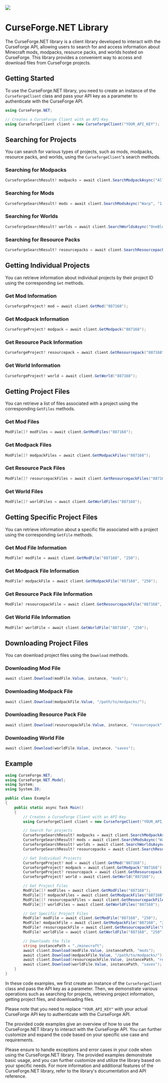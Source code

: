 ![](/Icons/CurseForge.jpg)
# CurseForge.NET Library

The CurseForge.NET library is a client library developed to interact with the CurseForge API, allowing users to search for and access information about Minecraft mods, modpacks, resource packs, and worlds hosted on CurseForge. This library provides a convenient way to access and download files from CurseForge projects.

## Getting Started

To use the CurseForge.NET library, you need to create an instance of the `CurseforgeClient` class and pass your API key as a parameter to authenticate with the CurseForge API.

```csharp
using CurseForge.NET;

// Creates a CurseForge Client with an API-Key
using CurseforgeClient client = new CurseforgeClient("YOUR_API_KEY");
```

## Searching for Projects

You can search for various types of projects, such as mods, modpacks, resource packs, and worlds, using the `CurseforgeClient`'s search methods.

### Searching for Modpacks

```csharp
CurseforgeSearchResult? modpacks = await client.SearchModpackAsync("All the Mods 6", "1.16.5", Chase.Minecraft.ModLoaders.Forge);
```

### Searching for Mods

```csharp
CurseforgeSearchResult? mods = await client.SearchModsAsync("Warp", "1.19.4", Chase.Minecraft.ModLoaders.Fabric);
```

### Searching for Worlds

```csharp
CurseforgeSearchResult? worlds = await client.SearchWorldsAsync("OneBlock ", "1.19.4");
```

### Searching for Resource Packs

```csharp
CurseforgeSearchResult? resourcepacks = await client.SearchResourcepacksAsync("Faithful", "1.19.4");
```

## Getting Individual Projects

You can retrieve information about individual projects by their project ID using the corresponding `Get` methods.

### Get Mod Information

```csharp
CurseforgeProject? mod = await client.GetMod("887168");
```

### Get Modpack Information

```csharp
CurseforgeProject? modpack = await client.GetModpack("887168");
```

### Get Resource Pack Information

```csharp
CurseforgeProject? resourcepack = await client.GetResourcepack("887168");
```

### Get World Information

```csharp
CurseforgeProject? world = await client.GetWorld("887168");
```

## Getting Project Files

You can retrieve a list of files associated with a project using the corresponding `GetFiles` methods.

### Get Mod Files

```csharp
ModFile[]? modFiles = await client.GetModFiles("887168");
```

### Get Modpack Files

```csharp
ModFile[]? modpackFiles = await client.GetModpackFiles("887168");
```

### Get Resource Pack Files

```csharp
ModFile[]? resourcepackFiles = await client.GetResourcepackFiles("887168");
```

### Get World Files

```csharp
ModFile[]? worldFiles = await client.GetWorldFiles("887168");
```

## Getting Specific Project Files

You can retrieve information about a specific file associated with a project using the corresponding `GetFile` methods.

### Get Mod File Information

```csharp
ModFile? modFile = await client.GetModFile("887168", "250");
```

### Get Modpack File Information

```csharp
ModFile? modpackFile = await client.GetModpackFile("887168", "250");
```

### Get Resource Pack File Information

```csharp
ModFile? resourcepackFile = await client.GetResourcepackFile("887168", "250");
```

### Get World File Information

```csharp
ModFile? worldFile = await client.GetWorldFile("887168", "250");
```

## Downloading Project Files

You can download project files using the `Download` methods.

### Downloading Mod File

```csharp
await client.Download(modFile.Value, instance, "mods");
```

### Downloading Modpack File

```csharp
await client.Download(modpackFile.Value, "/path/to/modpacks/");
```

### Downloading Resource Pack File

```csharp
await client.Download(resourcepackFile.Value, instance, "resourcepack");
```

### Downloading World File

```csharp
await client.Download(worldFile.Value, instance, "saves");
```

## Example
```csharp
using CurseForge.NET;
using CurseForge.NET.Model;
using System;
using System.IO;

public class Example
{
    public static async Task Main()
    {
        // Creates a CurseForge Client with an API-Key
        using CurseforgeClient client = new CurseforgeClient("YOUR_API_KEY");

        // Search for projects
        CurseforgeSearchResult? modpacks = await client.SearchModpackAsync("All the Mods 6", "1.16.5", Chase.Minecraft.ModLoaders.Forge);
        CurseforgeSearchResult? mods = await client.SearchModsAsync("Warp", "1.19.4", Chase.Minecraft.ModLoaders.Fabric);
        CurseforgeSearchResult? worlds = await client.SearchWorldsAsync("OneBlock", "1.19.4");
        CurseforgeSearchResult? resourcepacks = await client.SearchResourcepacksAsync("Faithful", "1.19.4");

        // Get Individual Projects
        CurseforgeProject? mod = await client.GetMod("887168");
        CurseforgeProject? modpack = await client.GetModpack("887168");
        CurseforgeProject? resourcepack = await client.GetResourcepack("887168");
        CurseforgeProject? world = await client.GetWorld("887168");

        // Get Project Files
        ModFile[]? modFiles = await client.GetModFiles("887168");
        ModFile[]? modpackFiles = await client.GetModpackFiles("887168");
        ModFile[]? resourcepackFiles = await client.GetResourcepackFiles("887168");
        ModFile[]? worldFiles = await client.GetWorldFiles("887168");

        // Get Specific Project Files
        ModFile? modFile = await client.GetModFile("887168", "250");
        ModFile? modpackFile = await client.GetModpackFile("887168", "250");
        ModFile? resourcepackFile = await client.GetResourcepackFile("887168", "250");
        ModFile? worldFile = await client.GetWorldFile("887168", "250");

        // Downloads the file
        string instancePath = "./minecraft";
        await client.Download(modFile.Value, instancePath, "mods");
        await client.Download(modpackFile.Value, "/path/to/modpacks/");
        await client.Download(resourcepackFile.Value, instancePath, "resourcepack");
        await client.Download(worldFile.Value, instancePath, "saves");
    }
}
```

In these code examples, we first create an instance of the `CurseforgeClient` class and pass the API key as a parameter. Then, we demonstrate various operations such as searching for projects, retrieving project information, getting project files, and downloading files.

Please note that you need to replace `"YOUR_API_KEY"` with your actual CurseForge API key to authenticate with the CurseForge API.

The provided code examples give an overview of how to use the CurseForge.NET library to interact with the CurseForge API. You can further customize and expand the code based on your specific use case and requirements.

Please ensure to handle exceptions and error cases in your code when using the CurseForge.NET library. The provided examples demonstrate basic usage, and you can further customize and utilize the library based on your specific needs. For more information and additional features of the CurseForge.NET library, refer to the library's documentation and API reference.
